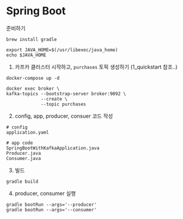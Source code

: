 Spring Boot
===========

준비하기
```
brew install gradle

export JAVA_HOME=$(/usr/libexec/java_home)
echo $JAVA_HOME
```

1) 카프카 클러스터 시작하고, `purchases` 토픽 생성하기 (1_quickstart 참조..)
```
docker-compose up -d 

docker exec broker \
kafka-topics --bootstrap-server broker:9092 \
             --create \
             --topic purchases
```

2) config, app, producer, consuer 코드 작성
```
# config
application.yaml

# app code
SpringBootWithKafkaApplication.java
Producer.java
Consumer.java
```

3) 빌드
```
gradle build
```

4) producer, consumer 실행
```
gradle bootRun --args='--producer'
gradle bootRun --args='--consumer'
```
